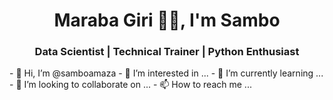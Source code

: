 <h1 align="center"> Maraba Giri 👋😄, I'm Sambo </h1>
<h3 align="center"> Data Scientist | Technical Trainer | Python Enthusiast</h3>
- 👋 Hi, I’m @samboamaza
- 👀 I’m interested in ...
- 🌱 I’m currently learning ...
- 💞️ I’m looking to collaborate on ...
- 📫 How to reach me ...

<!---
samboamaza/samboamaza is a ✨ special ✨ repository because its `README.md` (this file) appears on your GitHub profile.
You can click the Preview link to take a look at your changes.
--->

